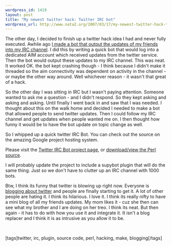 ```yaml
--- 
wordpress_id: 1419
layout: post
title: "My newest twitter hack: Twitter IRC bot"
wordpress_url: http://www.nata2.org/2007/03/17/my-newest-twitter-hack-twitter-irc-bot/
---
```

<p>The other day, I decided to finish up a twitter hack idea I had and never fully executed. Awhile ago <a href="http://www.nata2.org/2006/12/12/how-to-hook-twitter-into-a-irc-channel/">I made a bot that output the updates of my friends into my IRC channel</a>. I did this by writing a quick bot that would log into a dedicated AIM account which received updates from the twitter service. Then the bot would output these updates to my IRC channel. This was neat. It worked OK. the bot kept crashing though - I think because I didn't make it threaded so the aim connectivity was dependent on activity in the channel - or maybe the other way around. Well whichever reason - it wasn't that great of a hack. </p> <p>So the other day I was sitting in IRC but I wasn't paying attention. Someone wanted to ask me a question - and I didn't respond. So they kept asking and asking and asking. Until finally I went back in and saw that I was needed. I thought about this on the walk home and decided I needed to make a bot that allowed people to send twitter updates. Then I could follow my IRC channel and get updates when people wanted me on. I then thought how funny it would be to have the bot update on topic change as well. </p> <p>So I whipped up a quick twitter IRC Bot. You can check out the source on the amazing Google project hosting system. </p> <p>Please visit the <a href="http://code.google.com/p/twitterircbot/">Twitter IRC Bot project page</a>, or <a href="http://twitterircbot.googlecode.com/svn/trunk/twitter_bot.pl">download/view the Perl source</a>.</p> <p>I will probably update the project to include a supybot plugin that will do the same thing. Just so we don't have to clutter up an IRC channel with 1000 bots. </p> <p>Btw, I think its funny that twitter is blowing up right now. Everyone is <a href="http://technorati.com/search/twitter">blogging about twitter</a> and people are finally starting to get it. A lot of other people are hating it. I think its hilarious. I love it. I think its really nifty to have a mini blog of all my friends updates. My mom likes it - cuz she then can see what my brother and I are doing on her treo. I think its neat. But then again - it has to do with how you use it and integrate it. It isn't a blog replacer and I think it is as intrusive as you allow it to be. </p> <p>&nbsp;</p> <div class="wlWriterSmartContent" id="0767317B-992E-4b12-91E0-4F059A8CECA8:769c803d-ab73-4eee-be98-6e96bc9c18ff" contenteditable="false" style="padding-right: 0px; display: inline; padding-left: 0px; padding-bottom: 0px; margin: 0px; padding-top: 0px">[tags]twitter, irc, plugin, source code, perl, hacking, make, blogging[/tags]</div>

